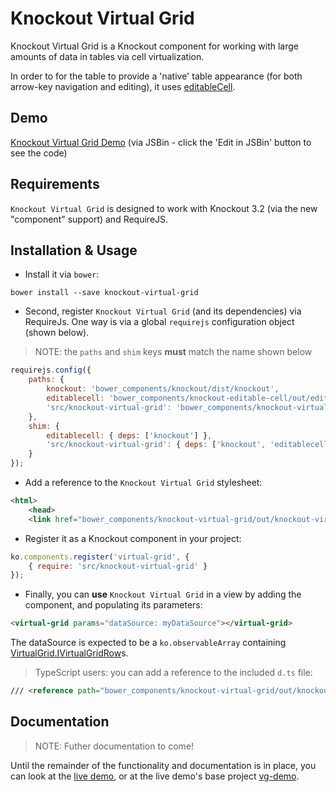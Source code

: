 # Knockout Virtual Grid

Knockout Virtual Grid is a Knockout component for working with large amounts of data in tables via cell virtualization.

In order to for the table to provide a 'native' table appearance (for both arrow-key navigation and editing), it uses [editableCell](https://github.com/gnab/editableCell).

## Demo

[Knockout Virtual Grid Demo](http://jsbin.com/kezoru/1/) (via JSBin - click the 'Edit in JSBin' button to see the code)

## Requirements

`Knockout Virtual Grid` is designed to work with Knockout 3.2 (via the new "component" support) and RequireJS.

## Installation & Usage

* Install it via `bower`:

```shell
bower install --save knockout-virtual-grid
```

* Second, register `Knockout Virtual Grid` (and its dependencies) via RequireJs.
One way is via a global `requirejs` configuration object (shown below).

> NOTE: the `paths` and `shim` keys **must** match the name shown below

```javascript
requirejs.config({
    paths: {
        knockout: 'bower_components/knockout/dist/knockout',
        editablecell: 'bower_components/knockout-editable-cell/out/editableCell',
        'src/knockout-virtual-grid': 'bower_components/knockout-virtual-grid/out/knockout-virtual-grid'
    },
    shim: {
        editablecell: { deps: ['knockout'] },
        'src/knockout-virtual-grid': { deps: ['knockout', 'editablecell'] }
    }
});
```

* Add a reference to the `Knockout Virtual Grid` stylesheet:

```html
<html>
    <head>
    <link href="bower_components/knockout-virtual-grid/out/knockout-virtual-grid.min.css" rel="stylesheet" />
```

* Register it as a Knockout component in your project:

```javascript
ko.components.register('virtual-grid', {
    { require: 'src/knockout-virtual-grid' }
});
```

* Finally, you can **use** `Knockout Virtual Grid` in a view by adding the component,
and populating its parameters:

~~~ html
<virtual-grid params="dataSource: myDataSource"></virtual-grid>
~~~

The dataSource is expected to be a `ko.observableArray` containing [VirtualGrid.IVirtualGridRow](https://github.com/jstclair/knockout-virtual-grid/blob/v0.0.5/out/knockout-virtual-grid.d.ts)s.

> TypeScript users: you can add a reference to the included `d.ts` file:

```html
/// <reference path="bower_components/knockout-virtual-grid/out/knockout-virtual-grid.d.ts" />
```

## Documentation

> NOTE: Futher documentation to come!

Until the remainder of the functionality and documentation is in place, you can
look at the [live demo](http://jsbin.com/kezoru/1/), or at the live demo's base project [vg-demo](https://github.com/jstclair/vg-demo).

<!--
## Publishing to Github

To publish, run:

```shell
git add -f out/*
git checkout head
git commit -m "Version {version} for distribution"
git tag -a v{version} -m "Add tag v{verson}"
git checkout master
git push origin --tags
```
-->
